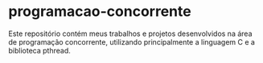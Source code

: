 # programacao-concorrente 

Este repositório contém meus trabalhos e projetos desenvolvidos na área de programação concorrente, utilizando principalmente a linguagem C e a biblioteca pthread.

